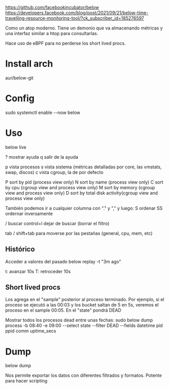 https://github.com/facebookincubator/below
https://developers.facebook.com/blog/post/2021/09/21/below-time-travelling-resource-monitoring-tool/?ck_subscriber_id=185276597

Como un atop moderno.
Tiene un demonio que va almacenando métricas y una interfaz similar a htop para consultarlas.

Hace uso de eBPF para no perderse los short lived procs.

# Install arch
aur/below-git

# Config
sudo systemctl enable --now below

# Uso
below live

? mostrar ayuda
q salir de la ayuda

p vista procesos
s vista sistema (métricas detalladas por core, las vmstats, swap, discos)
c vista cgroup, la de por defecto

P sort by pid (process view only)
N sort by name (process view only)
C sort by cpu (cgroup view and process view only)
M sort by memory (cgroup view and process view only)
D sort by total disk activity(cgroup view and process view only)

También podemos ir a cualquier columna con "." y "," y luego:
S ordenar
SS ordernar inversamente


/ buscar
control+l dejar de buscar (borrar el filtro)

tab / shift+tab para moverse por las pestañas (general, cpu, mem, etc)

## Histórico
Acceder a valores del pasado
below replay -t "3m ago"

t: avanzar 10s
T: retroceder 10s

## Short lived procs
Los agrega en el "sample" posterior al proceso terminado.
Por ejemplo, si el proceso se ejecutó a las 00:03 y los bucket saltan de 5 en 5s,
veremos el proceso en el sample 00:05.
En el "state" pondrá DEAD

Mostrar todos los procesos dead entre unas fechas:
sudo below dump process -b 08:40 -e 09:00 --select state --filter DEAD --fields datetime pid ppid comm uptime_secs


# Dump
below dump

Nos permite exportar los datos con diferentes filtrados y formatos.
Potente para hacer scripting
